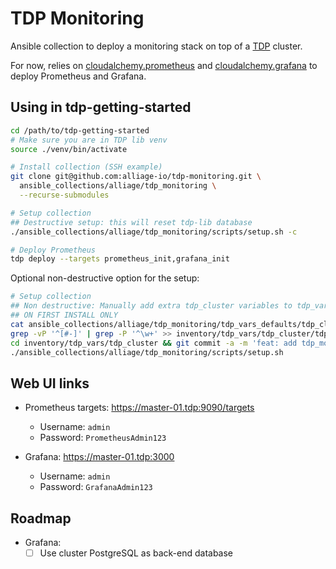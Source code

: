 # TDP Monitoring

Ansible collection to deploy a monitoring stack on top of a [TDP](https://github.com/TOSIT-IO/TDP) cluster.

For now, relies on [cloudalchemy.prometheus](https://github.com/cloudalchemy/ansible-prometheus) and [cloudalchemy.grafana](https://github.com/cloudalchemy/ansible-grafana) to deploy Prometheus and Grafana.

## Using in tdp-getting-started

```sh
cd /path/to/tdp-getting-started
# Make sure you are in TDP lib venv
source ./venv/bin/activate

# Install collection (SSH example)
git clone git@github.com:alliage-io/tdp-monitoring.git \
  ansible_collections/alliage/tdp_monitoring \
  --recurse-submodules

# Setup collection
## Destructive setup: this will reset tdp-lib database
./ansible_collections/alliage/tdp_monitoring/scripts/setup.sh -c

# Deploy Prometheus
tdp deploy --targets prometheus_init,grafana_init
```

Optional non-destructive option for the setup:

```sh
# Setup collection
## Non destructive: Manually add extra tdp_cluster variables to tdp_vars
## ON FIRST INSTALL ONLY
cat ansible_collections/alliage/tdp_monitoring/tdp_vars_defaults/tdp_cluster/tdp_cluster.yml |
grep -vP '^[#-]' | grep -P '^\w+' >> inventory/tdp_vars/tdp_cluster/tdp_cluster.yml
cd inventory/tdp_vars/tdp_cluster && git commit -a -m 'feat: add tdp_monitoring vars' && cd -
./ansible_collections/alliage/tdp_monitoring/scripts/setup.sh
```

## Web UI links

- Prometheus targets: https://master-01.tdp:9090/targets

  - Username: `admin`
  - Password: `PrometheusAdmin123`

- Grafana: https://master-01.tdp:3000
  - Username: `admin`
  - Password: `GrafanaAdmin123`

## Roadmap

- Grafana:
  - [ ] Use cluster PostgreSQL as back-end database
